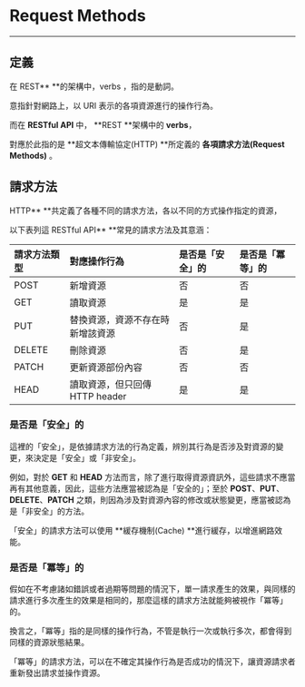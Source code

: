# Request Methods

---

## 定義

在 REST** **的架構中，verbs ，指的是動詞。

意指針對網路上，以 URI 表示的各項資源進行的操作行為。

而在 **RESTful API** 中， **REST **架構中的 **verbs**，

對應於此指的是 **超文本傳輸協定\(HTTP\) **所定義的 **各項請求方法\(Request Methods\)** 。

## 請求方法

HTTP** **共定義了各種不同的請求方法，各以不同的方式操作指定的資源，

以下表列這 RESTful API** **常見的請求方法及其意涵：

| 請求方法類型 | 對應操作行為 | 是否是「安全」的 | 是否是「冪等」的 |
| :--- | :--- | :--- | :--- |
| POST | 新增資源 | 否 | 否 |
| GET | 讀取資源 | 是 | 是 |
| PUT | 替換資源，資源不存在時新增該資源 | 否 | 是 |
| DELETE | 刪除資源 | 否 | 是 |
| PATCH | 更新資源部份內容 | 否 | 否 |
| HEAD | 讀取資源，但只回傳 HTTP header | 是 | 是 |

### 是否是「安全」的

這裡的「安全」，是依據請求方法的行為定義，辨別其行為是否涉及對資源的變更，來決定是「安全」或「非安全」。

例如，對於 **GET** 和 **HEAD** 方法而言，除了進行取得資源資訊外，這些請求不應當再有其他意義，因此，這些方法應當被認為是「安全的」；至於 **POST**、**PUT**、**DELETE**、**PATCH** 之類，則因為涉及對資源內容的修改或狀態變更，應當被認為是「非安全」的方法。

「安全」的請求方法可以使用 **緩存機制\(Cache\) **進行緩存，以增進網路效能。

### 是否是「冪等」的

假如在不考慮諸如錯誤或者過期等問題的情況下，單一請求產生的效果，與同樣的請求進行多次產生的效果是相同的，那麼這樣的請求方法就能夠被視作「冪等」的。

換言之，「冪等」指的是同樣的操作行為，不管是執行一次或執行多次，都會得到同樣的資源狀態結果。

「冪等」的請求方法，可以在不確定其操作行為是否成功的情況下，讓資源請求者重新發出請求並操作資源。


